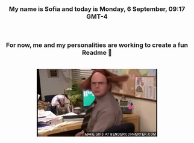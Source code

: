 


<div align="center">
<h3 >My name is Sofia and today is Monday, 6 September, 09:17 GMT-4</h3><br>
<h3 >For now, me and my personalities are working to create a fun Readme 👋
</h3><br>
<img src='img/dwight.gif' alt='working...'/>
</div>
